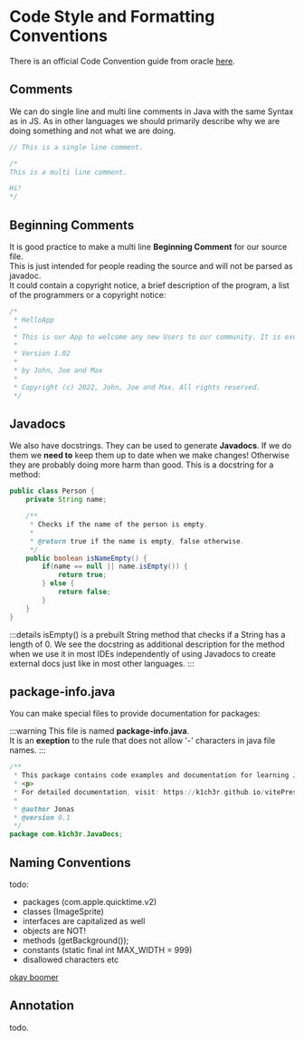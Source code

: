 # Code Style and Formatting Conventions

There is an official Code Convention guide from oracle [here](https://www.oracle.com/technetwork/java/codeconventions-150003.pdf).

## Comments

We can do single line and multi line comments in Java with the same Syntax as in JS. As in other languages we should primarily describe why we are doing something and not what we are doing.

```java
// This is a single line comment.

/*
This is a multi line comment.

Hi!
*/
```

## Beginning Comments

It is good practice to make a multi line **Beginning Comment** for our source file.  
This is just intended for people reading the source and will not be parsed as javadoc.  
It could contain a copyright notice, a brief description of the program, a list of the programmers or a copyright notice:

```java
/*
 * HelloApp
 * 
 * This is our App to welcome any new Users to our community. It is executed upon registration and can be repeated manually at any point later on.
 * 
 * Version 1.02
 * 
 * by John, Joe and Max
 * 
 * Copyright (c) 2022, John, Joe and Max. All rights reserved.
 */

```

## Javadocs

We also have docstrings. They can be used to generate **Javadocs**. If we do them we **need to** keep them up to date when we make changes! Otherwise they are probably doing more harm than good. This is a docstring for a method:

```java
public class Person {    
    private String name;

    /**
     * Checks if the name of the person is empty.
     *
     * @return true if the name is empty, false otherwise.
     */
    public boolean isNameEmpty() {
        if(name == null || name.isEmpty()) {
            return true;
        } else {
            return false;
        }
    }
}
```

:::details
isEmpty() is a prebuilt String method that checks if a String has a length of 0.
We see the docstring as additional description for the method when we use it in most IDEs independently of using Javadocs to create external docs just like in most other languages.
:::

## package-info.java

You can make special files to provide documentation for packages:

:::warning
This file is named **package-info.java**.  
It is an **exeption** to the rule that does not allow '-' characters in java file names.
:::

```java
/**
 * This package contains code examples and documentation for learning Java.
 * <p>
 * For detailed documentation, visit: https://k1ch3r.github.io/vitePressOca/
 *
 * @author Jonas
 * @version 0.1
 */
package com.k1ch3r.JavaDocs;

```

## Naming Conventions

todo:

- packages (com.apple.quicktime.v2)
- classes (ImageSprite)
- interfaces are capitalized as well
- objects are NOT!
- methods (getBackground());
- constants (static final int MAX_WIDTH = 999)
- disallowed characters etc

[okay boomer](https://www.oracle.com/java/technologies/javase/codeconventions-namingconventions.html)

## Annotation

todo.
